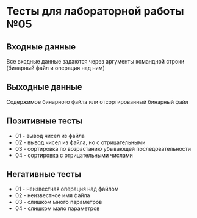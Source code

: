 # Тесты для лабораторной работы №05

## Входные данные
Все входные данные задаются через аргументы командной строки (бинарный файл и операция над ним)

## Выходные данные
Содержимое бинарного файла или отсортированный бинарный файл

## Позитивные тесты
- 01 - вывод чисел из файла
- 02 - вывод чисел из файла, но с отрицательными
- 03 - сортировка по возрастанию убывающей последовательности
- 04 - сортировка с отрицательными числами

## Негативные тесты
- 01 - неизвестная операция над файлом
- 02 - неизвестное имя файла
- 03 - слишком много параметров
- 04 - слишком мало параметров
